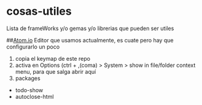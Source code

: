 # cosas-utiles
Lista de frameWorks y/o gemas y/o librerias que pueden ser utiles

##[Atom.io](https://atom.io/)
Editor que usamos actualmente, es cuate pero hay que configurarlo un poco

1. copia el keymap de este repo
2. activa en Options (ctrl + ,(coma) > System > show in file/folder context menu, para que salga abrir aquí
3. packages
  * todo-show
  * autoclose-html
